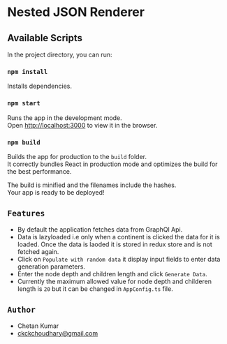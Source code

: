 # Nested JSON Renderer


## Available Scripts

In the project directory, you can run:

### `npm install`

Installs dependencies.

### `npm start`

Runs the app in the development mode.\
Open [http://localhost:3000](http://localhost:3000) to view it in the browser.


### `npm build`

Builds the app for production to the `build` folder.\
It correctly bundles React in production mode and optimizes the build for the best performance.

The build is minified and the filenames include the hashes.\
Your app is ready to be deployed!

## `Features`
- By default the application fetches data from GraphQl Api.
- Data is lazyloaded i.e only when a continent is clicked the data for it is loaded. Once the data is laoded  it is stored in redux store and is not fetched again.
- Click on `Populate with random data` it display input fields to enter data generation parameters.
- Enter the node depth and children length and click `Generate Data`.
- Currently the maximum allowed value for node depth and childeren length is `20` but it can be changed in `AppConfig.ts` file.


## `Author`

- Chetan Kumar
- ckckchoudhary@gmail.com
